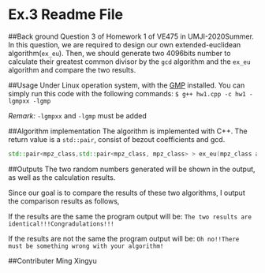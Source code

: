 # Ex.3 Readme File

##Back ground
Question 3 of Homework 1 of VE475 in UMJI-2020Summer. In this question, we are required to design our own extended-euclidean algorithm(`ex_eu`). Then, we should generate two 4096bits number to calculate their greatest common divisor by the `gcd` algorithm and the `ex_eu` algorithm and compare the two results. 



##Usage
Under Linux operation system, with the [GMP](https://gmplib.org/ "https://gmplib.org/") installed. You can simply run this code with the following commands:
`$ g++ hw1.cpp -c hw1 -lgmpxx -lgmp`

*Remark:* `-lgmpxx` and `-lgmp` must be added


##Algorithm implementation
The algorithm is implemented with C++. The return value is a `std::pair`, consist of bezout coefficients and gcd. 
```cpp
std::pair<mpz_class,std::pair<mpz_class, mpz_class> > ex_eu(mpz_class a, mpz_class b){...}
```


##Outputs
The two random numbers generated will be shown in the output, as well as the calculation results. 

Since our goal is to compare the results of these two algorithms, I output the comparison results as follows,

If the results are the same the program output will be:
`The two results are identical!!!Congradulations!!!`

If the results are not the same the program output will be: 
`Oh no!!There must be something wrong with your algorithm!`

##Contributer
Ming Xingyu

